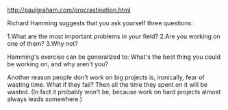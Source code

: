 http://paulgraham.com/procrastination.html

Richard Hamming suggests that you ask yourself three questions:

1.What are the most important problems in your field?
2.Are you working on one of them?
3.Why not?

Hamming's exercise can be generalized to: What's the best thing you could be working on, and why aren't you?

Another reason people don't work on big projects is, ironically, fear of wasting time. What if they fail? Then all the time they spent on it will be wasted. (In fact it probably won't be, because work on hard projects almost always leads somewhere.)
